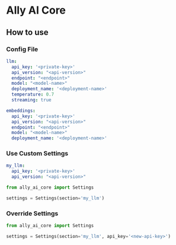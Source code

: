 # Ally AI Core

## How to use

### Config File

```yaml
llm:
  api_key: '<private-key>'
  api_version: "<api-version>"
  endpoint: "<endpoint>"
  model: "<model-name>"
  deployment_name: '<deployment-name>'
  temperature: 0.7
  streaming: true

embeddings:
  api_key: '<private-key>'
  api_version: "<api-version>"
  endpoint: "<endpoint>"
  model: "<model-name>"
  deployment_name: '<deployment-name>'
```



### Use Custom Settings

```yaml
my_llm:
  api_key: '<private-key>'
  api_version: "<api-version>"
```

```python
from ally_ai_core import Settings

settings = Settings(section='my_llm')

```

### Override Settings

```python
from ally_ai_core import Settings

settings = Settings(section='my_llm', api_key='<new-api-key>')
```


